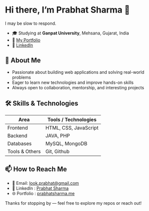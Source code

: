 # Hi there, I’m **Prabhat Sharma** 👋  
I may be slow to respond.

- 🎓 Studying at **Ganpat University**, Mehsana, Gujarat, India  
- 🔗 [My Portfolio](https://prabhatsharma.me/)  
- 🔗 [LinkedIn](https://www.linkedin.com/in/prabhatsharma-)  

## 🚀 About Me

- Passionate about building web applications and solving real-world problems  
- Eager to learn new technologies and improve hands-on skills  
- Always open to collaboration, mentorship, and interesting projects  

## 🛠️ Skills & Technologies

| Area | Tools / Technologies |
|------|----------------------|
| Frontend | HTML, CSS, JavaScript |
| Backend | JAVA, PHP |
| Databases |  MySQL, MongoDB |
| Tools & Others | Git, Github |

## 📫 How to Reach Me

- 📨 Email: look.prabhat@gmail.com  
- 📘 LinkedIn : [Prabhat Sharma](https://www.linkedin.com/in/prabhatsharma-)  
- 🌐 Portfolio : [prabhatsharma.me](https://prabhatsharma.me/)  

Thanks for stopping by — feel free to explore my repos or reach out!  
